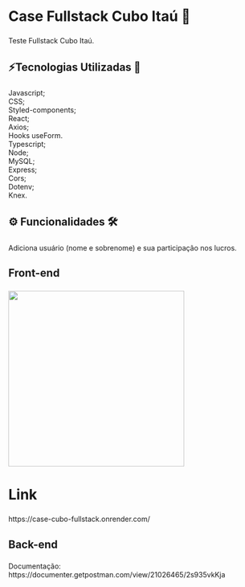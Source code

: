<h1 align="left">Case Fullstack Cubo Itaú 🏦</h1>

###

<p align="left">Teste Fullstack Cubo Itaú.</p>

###

<h2 align="left">⚡Tecnologias Utilizadas 💾</h2>

###

<p align="left">Javascript;<br>CSS;<br>Styled-components;<br>React;<br>Axios;<br>Hooks useForm.<br>Typescript;<br>Node;<br>MySQL;<br>Express;<br>Cors;<br>Dotenv;<br>Knex.</p>

###

<h2 align="left">⚙️ Funcionalidades 🛠️</h2>

###

<p align="left">Adiciona usuário (nome e sobrenome) e sua participação nos lucros.</p>

###

<h2 align="left">Front-end</h2>

###

<div align="left">
  <img height="350" src="https://uploaddeimagens.com.br/images/004/500/455/full/case-cubo.jpg?1686316429"  />
</div>

###

<h1 align="left">Link</h1>

###

<p align="left">https://case-cubo-fullstack.onrender.com/</p>

###

<h2 align="left">Back-end</h2>

###

<p align="left">Documentação: https://documenter.getpostman.com/view/21026465/2s935vkKja</p>

###
